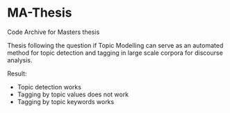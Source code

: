 # MA-Thesis
Code Archive for Masters thesis

Thesis following the question if Topic Modelling can serve as an automated method for topic detection and tagging in large scale corpora for discourse analysis.

Result:
- Topic detection works
- Tagging by topic values does not work
- Tagging by topic keywords works 
